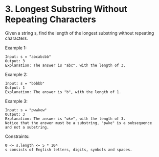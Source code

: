 # 3. Longest Substring Without Repeating Characters

Given a string s, find the length of the longest
substring
without repeating characters.

 

Example 1:

    Input: s = "abcabcbb"
    Output: 3
    Explanation: The answer is "abc", with the length of 3.

Example 2:

    Input: s = "bbbbb"
    Output: 1
    Explanation: The answer is "b", with the length of 1.

Example 3:

    Input: s = "pwwkew"
    Output: 3
    Explanation: The answer is "wke", with the length of 3.
    Notice that the answer must be a substring, "pwke" is a subsequence and not a substring.

    

Constraints:

    0 <= s.length <= 5 * 104
    s consists of English letters, digits, symbols and spaces.
